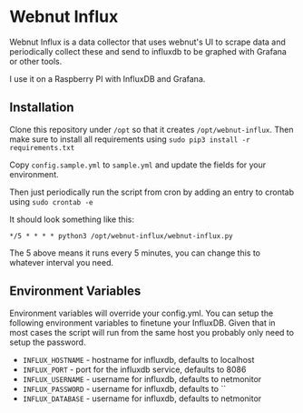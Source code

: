 # Webnut Influx

Webnut Influx is a data collector that uses webnut's UI to scrape data and periodically collect these and send to influxdb to be graphed with Grafana or other tools.

I use it on a Raspberry PI with InfluxDB and Grafana.

## Installation

Clone this repository under `/opt` so that it creates `/opt/webnut-influx`. Then make sure to install all requirements using `sudo pip3 install -r requirements.txt`

Copy `config.sample.yml` to `sample.yml` and  update the fields for your environment.

Then just periodically run the script from cron by adding an entry to crontab using `sudo crontab -e`

It should look something like this:

```crontab
*/5 * * * * python3 /opt/webnut-influx/webnut-influx.py
```

The 5 above means it runs every 5 minutes, you can change this to whatever interval you need.

## Environment Variables

Environment variables will override your config.yml. You can setup the following environment variables to finetune your InfluxDB. Given that in most cases the script will run from the same host you probably only need to setup the password.

- `INFLUX_HOSTNAME` - hostname for influxdb, defaults to localhost
- `INFLUX_PORT` - port for the influxdb service, defaults to 8086
- `INFLUX_USERNAME` - username for influxdb, defaults to netmonitor
- `INFLUX_PASSWORD` - username for influxdb, defaults to ``
- `INFLUX_DATABASE` - username for influxdb, defaults to netmonitor
